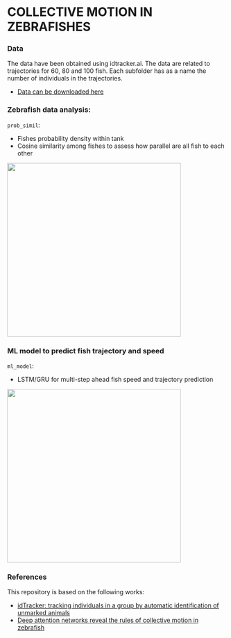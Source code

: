 # COLLECTIVE MOTION IN ZEBRAFISHES
### Data
The data have been obtained using idtracker.ai. The data are related to trajectories for 60, 80 and 100 fish. Each subfolder has as a name the number of individuals in the trajectories.

* [Data can be downloaded here](https://drive.google.com/drive/folders/1Oq7JPmeY3bXqPXc_oTUwUZbHU-m4uq_5)

### Zebrafish data analysis:
`prob_simil`:
* Fishes probability density within tank
* Cosine similarity among fishes to assess how parallel are all fish to each other
<img src="./prob_simil/gif/cos_f100_e2.gif" width="400" height="400">

### ML model to predict fish trajectory and speed
`ml_model`:
* LSTM/GRU for multi-step ahead fish speed and trajectory prediction
<img src="./ml_model/predictions_4i_2o.gif" width="400" height="400">

### References
This repository is based on the following works:
* [idTracker: tracking individuals in a group by automatic identification of unmarked animals](https://www.idtracker.es/) 
* [Deep attention networks reveal the rules of collective motion in zebrafish](https://journals.plos.org/ploscompbiol/article/authors?id=10.1371/journal.pcbi.1007354)
